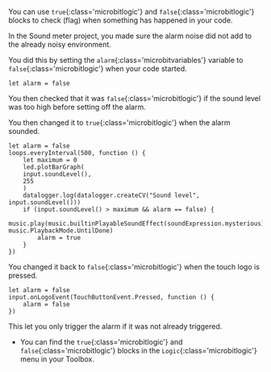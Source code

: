 You can use `true`{:class='microbitlogic'} and `false`{:class='microbitlogic'} blocks to check (flag) when something has happened in your code.

In the Sound meter project, you made sure the alarm noise did not add to the already noisy environment.

You did this by setting the `alarm`{:class='microbitvariables'} variable to `false`{:class='microbitlogic'} when your code started.

```microbit
let alarm = false
```

You then checked that it was `false`{:class='microbitlogic'} if the sound level was too high before setting off the alarm. 

You then changed it to `true`{:class='microbitlogic'} when the alarm sounded. 

```microbit
let alarm = false
loops.everyInterval(500, function () {
    let maximum = 0
    led.plotBarGraph(
    input.soundLevel(),
    255
    )
    datalogger.log(datalogger.createCV("Sound level", input.soundLevel()))
    if (input.soundLevel() > maximum && alarm == false) {
        music.play(music.builtinPlayableSoundEffect(soundExpression.mysterious), music.PlaybackMode.UntilDone)
        alarm = true
    }
})
```

You changed it back to `false`{:class='microbitlogic'} when the touch logo is pressed.

```microbit
let alarm = false
input.onLogoEvent(TouchButtonEvent.Pressed, function () {
    alarm = false
})
```

This let you only trigger the alarm if it was not already triggered.

- You can find the `true`{:class='microbitlogic'} and `false`{:class='microbitlogic'} blocks in the `Logic`{:class='microbitlogic'} menu in your Toolbox.